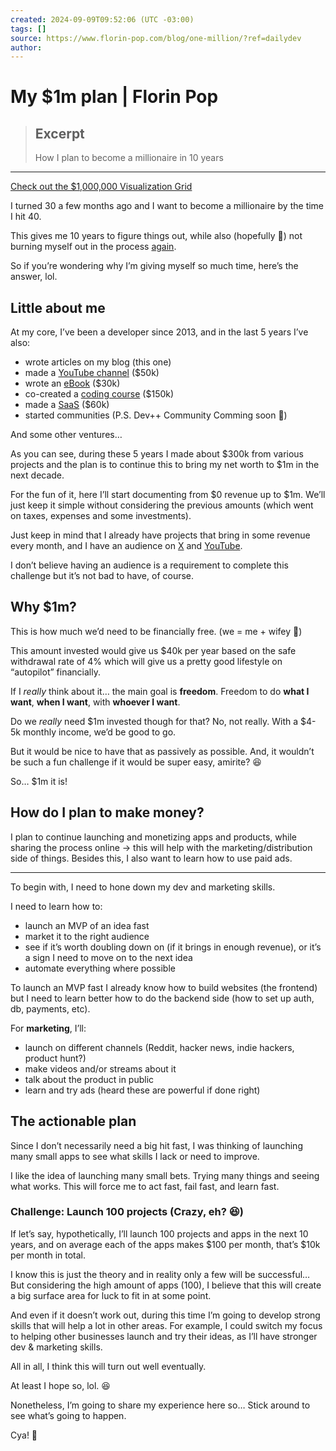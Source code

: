 ```yaml
---
created: 2024-09-09T09:52:06 (UTC -03:00)
tags: []
source: https://www.florin-pop.com/blog/one-million/?ref=dailydev
author: 
---
```


# My $1m plan | Florin Pop

> ## Excerpt
> How I plan to become a millionaire in 10 years

---
[Check out the $1,000,000 Visualization Grid](https://www.florin-pop.com/one-million)

I turned 30 a few months ago and I want to become a millionaire by the time I hit 40.

This gives me 10 years to figure things out, while also (hopefully 🤞) not burning myself out in the process [again](https://www.florin-pop.com/blog/i-failed-before).

So if you’re wondering why I’m giving myself so much time, here’s the answer, lol.

## Little about me

At my core, I’ve been a developer since 2013, and in the last 5 years I’ve also:

-   wrote articles on my blog (this one)
-   made a [YouTube channel](https://youtube.com/@florinpop) ($50k)
-   wrote an [eBook](https://florinpop17.gumroad.com/l/makemoneydev) ($30k)
-   co-created a [coding course](https://www.udemy.com/course/50-projects-50-days/?referralCode=684EE5F9DE1745B6428B) ($150k)
-   made a [SaaS](https://icodethis.com/?ref=florin-pop-1m-blog) ($60k)
-   started communities (P.S. Dev++ Community Comming soon 👀)

And some other ventures…

As you can see, during these 5 years I made about $300k from various projects and the plan is to continue this to bring my net worth to $1m in the next decade.

For the fun of it, here I’ll start documenting from $0 revenue up to $1m. We’ll just keep it simple without considering the previous amounts (which went on taxes, expenses and some investments).

Just keep in mind that I already have projects that bring in some revenue every month, and I have an audience on [X](https://x.com/florinpop1705) and [YouTube](https://youtube.com/@florinpop).

I don’t believe having an audience is a requirement to complete this challenge but it’s not bad to have, of course.

## Why $1m?

This is how much we’d need to be financially free. (we = me + wifey 💜)

This amount invested would give us $40k per year based on the safe withdrawal rate of 4% which will give us a pretty good lifestyle on “autopilot” financially.

If I _really_ think about it… the main goal is **freedom**. Freedom to do **what I want**, **when I want**, with **whoever I want**.

Do we _really_ need $1m invested though for that? No, not really. With a $4-5k monthly income, we’d be good to go.

But it would be nice to have that as passively as possible. And, it wouldn’t be such a fun challenge if it would be super easy, amirite? 😆

So… $1m it is!

## How do I plan to make money?

I plan to continue launching and monetizing apps and products, while sharing the process online → this will help with the marketing/distribution side of things. Besides this, I also want to learn how to use paid ads.

___

To begin with, I need to hone down my dev and marketing skills.

I need to learn how to:

-   launch an MVP of an idea fast
-   market it to the right audience
-   see if it’s worth doubling down on (if it brings in enough revenue), or it’s a sign I need to move on to the next idea
-   automate everything where possible

To launch an MVP fast I already know how to build websites (the frontend) but I need to learn better how to do the backend side (how to set up auth, db, payments, etc).

For **marketing**, I’ll:

-   launch on different channels (Reddit, hacker news, indie hackers, product hunt?)
-   make videos and/or streams about it
-   talk about the product in public
-   learn and try ads (heard these are powerful if done right)

## The actionable plan

Since I don’t necessarily need a big hit fast, I was thinking of launching many small apps to see what skills I lack or need to improve.

I like the idea of launching many small bets. Trying many things and seeing what works. This will force me to act fast, fail fast, and learn fast.

### Challenge: Launch 100 projects (Crazy, eh? 😆)

If let’s say, hypothetically, I’ll launch 100 projects and apps in the next 10 years, and on average each of the apps makes $100 per month, that’s $10k per month in total.

I know this is just the theory and in reality only a few will be successful… But considering the high amount of apps (100), I believe that this will create a big surface area for luck to fit in at some point.

And even if it doesn’t work out, during this time I’m going to develop strong skills that will help a lot in other areas. For example, I could switch my focus to helping other businesses launch and try their ideas, as I’ll have stronger dev & marketing skills.

All in all, I think this will turn out well eventually.

At least I hope so, lol. 😆

Nonetheless, I’m going to share my experience here so… Stick around to see what’s going to happen.

Cya! 🫶
